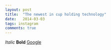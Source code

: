 ```yaml
---
layout: post
title:  "The newest in cup holding technology"
date:   2014-03-03
tags: instagram
comments: true
---
```

*Italic*
**Bold**
[Google](google.com)

